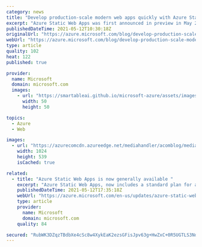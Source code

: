 ```yaml
---
category: news
title: "Develop production-scale modern web apps quickly with Azure Static Web Apps"
excerpt: "Azure Static Web Apps was first announced in preview in May 2020 and today we are happy to announce the general availability of Azure Static Web Apps, including a free plan for easy product exploration and a standard plan for advanced capabilities supported by an enterprise Service Level Agreement (SLA)."
publishedDateTime: 2021-05-12T10:30:18Z
originalUrl: "https://azure.microsoft.com/blog/develop-production-scale-modern-web-apps-quickly-with-azure-static-web-apps/"
webUrl: "https://azure.microsoft.com/blog/develop-production-scale-modern-web-apps-quickly-with-azure-static-web-apps/"
type: article
quality: 102
heat: 122
published: true

provider:
  name: Microsoft
  domain: microsoft.com
  images:
    - url: "https://smartableai.github.io/microsoft-azure/assets/images/organizations/microsoft.com-50x50.jpg"
      width: 50
      height: 50

topics:
  - Azure
  - Web

images:
  - url: "https://azurecomcdn.azureedge.net/mediahandler/acomblog/media/Default/blog/16999dbd-3688-45ac-a7de-9284cc85e759.png"
    width: 1024
    height: 539
    isCached: true

related:
  - title: "Azure Static Web Apps is now generally available "
    excerpt: "Azure Static Web Apps, now includes a standard plan for advanced capabilities supported by an enterprise Service Level Agreement (SLA)."
    publishedDateTime: 2021-05-12T17:35:18Z
    webUrl: "https://azure.microsoft.com/en-us/updates/azure-static-web-apps-is-now-generally-available/"
    type: article
    provider:
      name: Microsoft
      domain: microsoft.com
    quality: 84

secured: "RubWK3DZqzTBdbXe4cSc8w4XykEaK2ezsGFisJpv63g+HwZxC+0R5UGTLS3NdeRUpkT+lg1dRJ9ms+BH8/8FMhZ8si1f6lWnBlA3RXQid4aScBg5/4+7VMo92rBQ2sbf85wC3gRDRvkrF6rVXBPx2wGcpaCNLkQFK0B+7oAmd1B3XW0q2+Eof3KbpiV4vrxp5gu3oRMB2vUdOIoHKjEj/GZWH1jTP1fLvYVTIND5QhXDxoDFBZG1ToRRJBT5dgWwKFWW4Wa8VG/fItflvyHH0iVia9jH+A/35/dOMGUFsEtLrlMV7kRDrvnoTWjt+qoCeQczZP3LD3OghFTIwq2J53fQ7nRBq7qSPaNIrnseSl4=;yu05rxpZvAyGYnteLiSbxw=="
---
```


